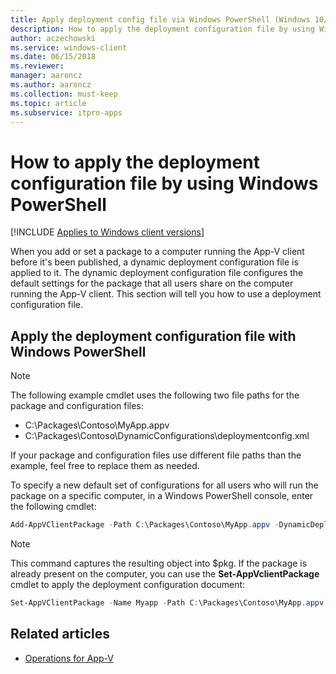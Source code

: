 ```yaml
---
title: Apply deployment config file via Windows PowerShell (Windows 10/11)
description: How to apply the deployment configuration file by using Windows PowerShell for Windows 10/11.
author: aczechowski
ms.service: windows-client
ms.date: 06/15/2018
ms.reviewer: 
manager: aaroncz
ms.author: aaroncz
ms.collection: must-keep
ms.topic: article
ms.subservice: itpro-apps
---
```

# How to apply the deployment configuration file by using Windows PowerShell

[!INCLUDE [Applies to Windows client versions](../includes/applies-to-windows-client-versions.md)]

When you add or set a package to a computer running the App-V client before it's been published, a dynamic deployment configuration file is applied to it. The dynamic deployment configuration file configures the default settings for the package that all users share on the computer running the App-V client. This section will tell you how to use a deployment configuration file.

## Apply the deployment configuration file with Windows PowerShell

> [!NOTE]
> The following example cmdlet uses the following two file paths for the package and configuration files:
> 
> * C:\\Packages\\Contoso\\MyApp.appv
> * C:\\Packages\\Contoso\\DynamicConfigurations\\deploymentconfig.xml
> 
> If your package and configuration files use different file paths than the example, feel free to replace them as needed.

To specify a new default set of configurations for all users who will run the package on a specific computer, in a Windows PowerShell console, enter the following cmdlet:

```PowerShell
Add-AppVClientPackage -Path C:\Packages\Contoso\MyApp.appv -DynamicDeploymentConfiguration C:\Packages\Contoso\DynamicConfigurations\deploymentconfig.xml
```

>[!NOTE]
>This command captures the resulting object into $pkg. If the package is already present on the computer, you can use the **Set-AppVclientPackage** cmdlet to apply the deployment configuration document:
>
>  ```PowerShell
>  Set-AppVClientPackage -Name Myapp -Path C:\Packages\Contoso\MyApp.appv -DynamicDeploymentConfiguration C:\Packages\Contoso\DynamicConfigurations\deploymentconfig.xml
>  ```





## Related articles

* [Operations for App-V](appv-operations.md)
